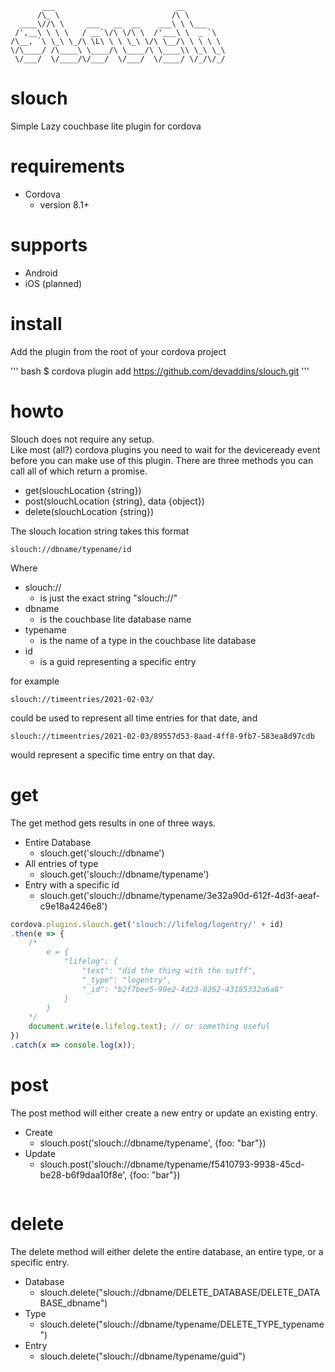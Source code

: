 ```
       ___                           __         
      /\_ \                         /\ \        
  ____\//\ \     ___   __  __    ___\ \ \___    
 /',__\ \ \ \   / __`\/\ \/\ \  /'___\ \  _ `\  
/\__, `\ \_\ \_/\ \L\ \ \ \_\ \/\ \__/\ \ \ \ \ 
\/\____/ /\____\ \____/\ \____/\ \____\\ \_\ \_\
 \/___/  \/____/\/___/  \/___/  \/____/ \/_/\/_/
 ```

 # slouch
 Simple Lazy couchbase lite plugin for cordova

# requirements

* Cordova
  * version 8.1+

# supports

* Android
* iOS (planned)

# install
Add the plugin from the root of your cordova project

''' bash
$ cordova plugin add https://github.com/devaddins/slouch.git
'''

# howto
Slouch does not require any setup.  
Like most (all?) cordova plugins you need to wait for the deviceready event before you can make use of this plugin.
There are three methods you can call all of which return a promise.

* get(slouchLocation {string})
* post(slouchLocation {string}, data {object})
* delete(slouchLocation {string})

The slouch location string takes this format

```
slouch://dbname/typename/id
```
Where 

* slouch://
  * is just the exact string "slouch://"
* dbname
  * is the couchbase lite database name
* typename
  * is the name of a type in the couchbase lite database
* id
  * is a guid representing a specific entry

for example

```
slouch://timeentries/2021-02-03/
```

could be used to represent all time entries for that date, and

```
slouch://timeentries/2021-02-03/89557d53-8aad-4ff8-9fb7-583ea8d97cdb
```

would represent a specific time entry on that day. 

# get 
The get method gets results in one of three ways.

* Entire Database
  * slouch.get('slouch://dbname')
* All entries of type
  * slouch.get('slouch://dbname/typename')
* Entry with a specific id
  * slouch.get('slouch://dbname/typename/3e32a90d-612f-4d3f-aeaf-c9e18a4246e8')

``` js
cordova.plugins.slouch.get('slouch://lifelog/logentry/' + id)
.then(e => {
    /*
        e = {
            "lifelog": {
                "text": "did the thing with the sutff",
                "_type": "logentry", 
                "_id": "b2f7bee5-99e2-4d23-8262-43185332a6a8"
            }
        }
    */
    document.write(e.lifelog.text); // or something useful
})
.catch(x => console.log(x));
```

# post
The post method will either create a new entry or update an existing entry.

* Create
  * slouch.post('slouch://dbname/typename', {foo: "bar"})
* Update
  * slouch.post('slouch://dbname/typename/f5410793-9938-45cd-be28-b6f9daa10f8e', {foo: "bar"})


``` js
```

# delete
The delete method will either delete the entire database, an entire type, or a specific entry.

* Database 
  * slouch.delete("slouch://dbname/DELETE_DATABASE/DELETE_DATABASE_dbname")
* Type
  * slouch.delete("slouch://dbname/typename/DELETE_TYPE_typename")
* Entry
  * slouch.delete("slouch://dbname/typename/guid")
